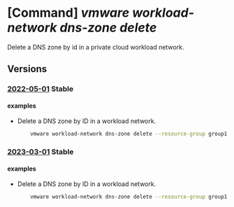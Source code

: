 # [Command] _vmware workload-network dns-zone delete_

Delete a DNS zone by id in a private cloud workload network.

## Versions

### [2022-05-01](/Resources/mgmt-plane/L3N1YnNjcmlwdGlvbnMve30vcmVzb3VyY2Vncm91cHMve30vcHJvdmlkZXJzL21pY3Jvc29mdC5hdnMvcHJpdmF0ZWNsb3Vkcy97fS93b3JrbG9hZG5ldHdvcmtzL2RlZmF1bHQvZG5zem9uZXMve30=/2022-05-01.xml) **Stable**

<!-- mgmt-plane /subscriptions/{}/resourcegroups/{}/providers/microsoft.avs/privateclouds/{}/workloadnetworks/default/dnszones/{} 2022-05-01 -->

#### examples

- Delete a DNS zone by ID in a workload network.
    ```bash
        vmware workload-network dns-zone delete --resource-group group1 --private-cloud cloud1 --dns-zone dnsZone1
    ```

### [2023-03-01](/Resources/mgmt-plane/L3N1YnNjcmlwdGlvbnMve30vcmVzb3VyY2Vncm91cHMve30vcHJvdmlkZXJzL21pY3Jvc29mdC5hdnMvcHJpdmF0ZWNsb3Vkcy97fS93b3JrbG9hZG5ldHdvcmtzL2RlZmF1bHQvZG5zem9uZXMve30=/2023-03-01.xml) **Stable**

<!-- mgmt-plane /subscriptions/{}/resourcegroups/{}/providers/microsoft.avs/privateclouds/{}/workloadnetworks/default/dnszones/{} 2023-03-01 -->

#### examples

- Delete a DNS zone by ID in a workload network.
    ```bash
        vmware workload-network dns-zone delete --resource-group group1 --private-cloud cloud1 --dns-zone dnsZone1
    ```

